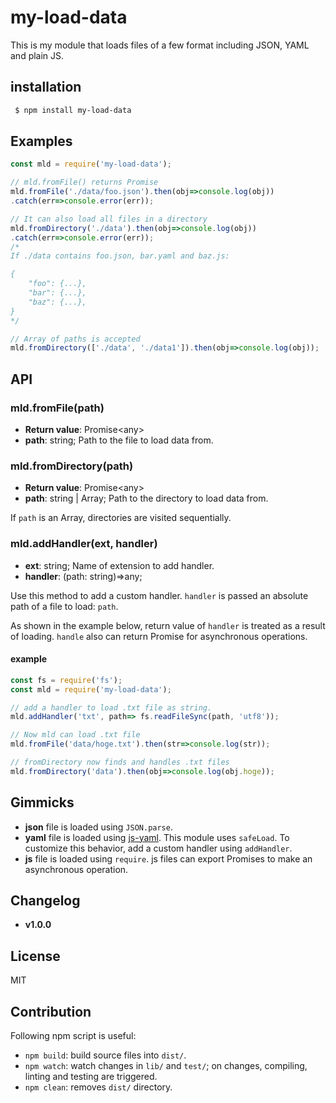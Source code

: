 # my-load-data
This is my module that loads files of a few format including JSON, YAML and plain JS.

## installation
```sh
 $ npm install my-load-data
```

## Examples
```js
const mld = require('my-load-data');

// mld.fromFile() returns Promise
mld.fromFile('./data/foo.json').then(obj=>console.log(obj))
.catch(err=>console.error(err));

// It can also load all files in a directory
mld.fromDirectory('./data').then(obj=>console.log(obj))
.catch(err=>console.error(err));
/*
If ./data contains foo.json, bar.yaml and baz.js:

{
    "foo": {...},
    "bar": {...},
    "baz": {...},
}
*/

// Array of paths is accepted
mld.fromDirectory(['./data', './data1']).then(obj=>console.log(obj));
```

## API

### mld.fromFile(path)
- **Return value**: Promise&lt;any&gt;
- **path**: string; Path to the file to load data from.

### mld.fromDirectory(path)
- **Return value**: Promise&lt;any&gt;
- **path**: string | Array<string>; Path to the directory to load data from.

If `path` is an Array, directories are visited sequentially. 

### mld.addHandler(ext, handler)
- **ext**: string; Name of extension to add handler.
- **handler**: (path: string)=&gt;any;

Use this method to add a custom handler. `handler` is passed an absolute path of a file to load: `path`.

As shown in the example below, return value of `handler` is treated as a result of loading. `handle` also can return Promise for asynchronous operations.

#### example
```js
const fs = require('fs');
const mld = require('my-load-data');

// add a handler to load .txt file as string.
mld.addHandler('txt', path=> fs.readFileSync(path, 'utf8'));

// Now mld can load .txt file
mld.fromFile('data/hoge.txt').then(str=>console.log(str));

// fromDirectory now finds and handles .txt files
mld.fromDirectory('data').then(obj=>console.log(obj.hoge));
```

## Gimmicks
- **json** file is loaded using `JSON.parse`.
- **yaml** file is loaded using [js-yaml](https://www.npmjs.com/package/js-yaml). This module uses `safeLoad`. To customize this behavior, add a custom handler using `addHandler`.
- **js** file is loaded using `require`. js files can export Promises to make an asynchronous operation.

## Changelog
- **v1.0.0**

## License
MIT

## Contribution
Following npm script is useful:

- `npm build`: build source files into `dist/`.
- `npm watch`: watch changes in `lib/` and `test/`; on changes, compiling, linting and testing are triggered.
- `npm clean`: removes `dist/` directory.
